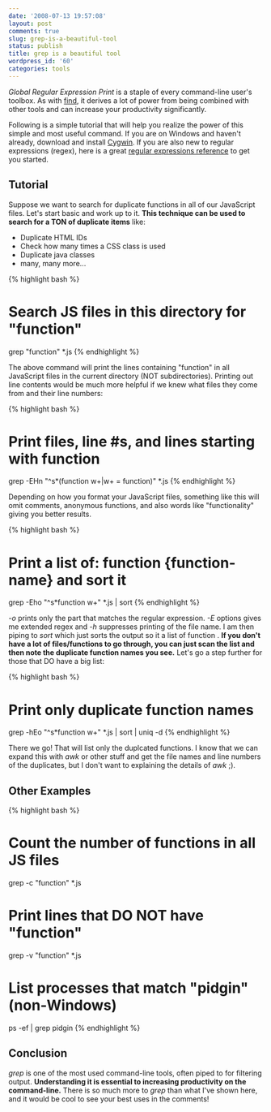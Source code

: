 ```yaml
---
date: '2008-07-13 19:57:08'
layout: post
comments: true
slug: grep-is-a-beautiful-tool
status: publish
title: grep is a beautiful tool
wordpress_id: '60'
categories: tools
---
```


_Global Regular Expression Print_ is a staple of every command-line user's toolbox. As with [find](/productivity/find-is-a-beautiful-tool/), it derives a lot of power from being combined with other tools and can increase your productivity significantly.

Following is a simple tutorial that will help you realize the power of this simple and most useful command. If you are on Windows and haven't already, download and install [Cygwin](http://www.cygwin.com). If you are also new to regular expressions (regex), here is a great [regular expressions reference](http://www.regular-expressions.info/reference.html) to get you started. 

## Tutorial

Suppose we want to search for duplicate functions in all of our JavaScript files. Let's start basic and work up to it. **This technique can be used to search for a TON of duplicate items** like:

  * Duplicate HTML IDs
  * Check how many times a CSS class is used
  * Duplicate java classes
  * many, many more...

{% highlight bash %}
# Search JS files in this directory for "function"
grep "function" *.js
{% endhighlight %}

The above command will print the lines containing "function" in all JavaScript files in the current directory (NOT subdirectories). Printing out line contents would be much more helpful if we knew what files they come from and their line numbers:

{% highlight bash %}
# Print files, line #s, and lines starting with function
grep -EHn "^s*(function w+|w+ = function)" *.js
{% endhighlight %}

Depending on how you format your JavaScript files, something like this will omit comments, anonymous functions, and also words like "functionality" giving you better results.

{% highlight bash %}
# Print a list of: function {function-name} and sort it
grep -Eho "^s*function w+" *.js | sort
{% endhighlight %}

_-o_ prints only the part that matches the regular expression. _-E_ options gives me extended regex and _-h_ suppresses printing of the file name. I am then piping to _sort_ which just sorts the output so it a list of function <function-name>. **If you don't have a lot of files/functions to go through, you can just scan the list and then note the duplicate function names you see.** Let's go a step further for those that DO have a big list:

{% highlight bash %}
# Print only duplicate function names
grep -hEo "^s*function w+" *.js | sort | uniq -d
{% endhighlight %}

There we go! That will list only the duplcated functions. I know that we can expand this with _awk_ or other stuff and get the file names and line numbers of the duplicates, but I don't want to explaining the details of _awk_ ;).

## Other Examples

{% highlight bash %}
# Count the number of functions in all JS files
grep -c "function" *.js

# Print lines that DO NOT have "function"
grep -v "function" *.js

# List processes that match "pidgin" (non-Windows)
ps -ef | grep pidgin
{% endhighlight %}

## Conclusion

_grep_ is one of the most used command-line tools, often piped to for filtering output. **Understanding it is essential to increasing productivity on the command-line.** There is so much more to _grep_ than what I've shown here, and it would be cool to see your best uses in the comments!

